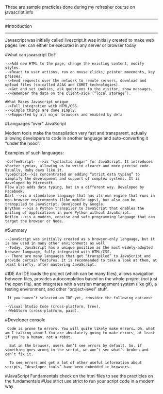 These are sample practicles done during my refresher course on javascript.info
___________________________________________________________________________
#Introduction
_______________________________
Javascript was initially called livescript.It was initially created to make web pages live. can either be executed in any server or browser today

#what can javascript Do?

    -->Add new HTML to the page, change the existing content, modify styles.
    -->React to user actions, run on mouse clicks, pointer movements, key presses.
    -->Send requests over the network to remote servers, download and upload files (so-called AJAX and COMET technologies).
    -->Get and set cookies, ask questions to the visitor, show messages.
    -->Remember the data on the client-side (“local storage”).

    #What Makes Javascript unique
    -->Full integration with HTML/CSS.
    -->Simple things are done simply.
    -->Supported by all major browsers and enabled by defa

#Languages “over” JavaScript

Modern tools make the transpilation very fast and transparent, actually allowing developers to code in another language and auto-converting it “under the hood”.

Examples of such languages:

    -CoffeeScript- -->is “syntactic sugar” for JavaScript. It introduces shorter syntax, allowing us to write clearer and more precise code. Usually, Ruby devs like it.
    TypeScript-->is concentrated on adding “strict data typing” to simplify the development and support of complex systems. It is developed by Microsoft.
    Flow also adds data typing, but in a different way. Developed by Facebook.
    Dart -->is a standalone language that has its own engine that runs in non-browser environments (like mobile apps), but also can be transpiled to JavaScript. Developed by Google.
    Brython -->is a Python transpiler to JavaScript that enables the writing of applications in pure Python without JavaScript.
    Kotlin -->is a modern, concise and safe programming language that can target the browser or Node.
#Summary

    --JavaScript was initially created as a browser-only language, but it is now used in many other environments as well.
    --Today, JavaScript has a unique position as the most widely-adopted browser language, fully integrated with HTML/CSS.
    -- There are many languages that get “transpiled” to JavaScript and provide certain features. It is recommended to take a look at them, at least briefly, after mastering JavaScript.

#IDE
     An IDE loads the project (which can be many files), allows navigation between files, provides autocompletion based on the whole project (not just the open file), and integrates with a version management system (like git), a testing environment, and other “project-level” stuff.

     If you haven’t selected an IDE yet, consider the following options:

    --Visual Studio Code (cross-platform, free).
    --WebStorm (cross-platform, paid).
#Developer console

     Code is prone to errors. You will quite likely make errors… Oh, what am I talking about? You are absolutely going to make errors, at least if you’re a human, not a robot.

      But in the browser, users don’t see errors by default. So, if something goes wrong in the script, we won’t see what’s broken and can’t fix it.

      To see errors and get a lot of other useful information about scripts, “developer tools” have been embedded in browsers.

     
#JavaScript Fundamentals
check on the html files to see the practicles on the fundamentals
#Use strict 
     use strict to run your script code in a modern way